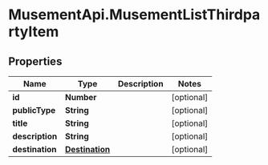# MusementApi.MusementListThirdpartyItem

## Properties
Name | Type | Description | Notes
------------ | ------------- | ------------- | -------------
**id** | **Number** |  | [optional] 
**publicType** | **String** |  | [optional] 
**title** | **String** |  | [optional] 
**description** | **String** |  | [optional] 
**destination** | [**Destination**](Destination.md) |  | [optional] 


